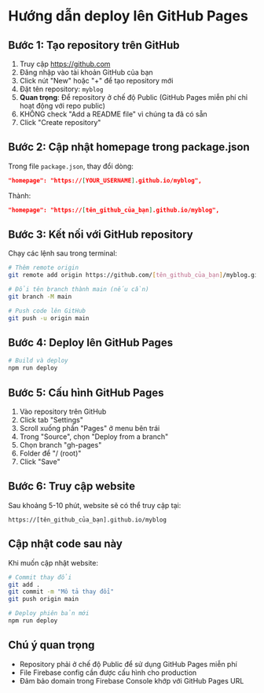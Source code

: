 # Hướng dẫn deploy lên GitHub Pages

## Bước 1: Tạo repository trên GitHub
1. Truy cập https://github.com
2. Đăng nhập vào tài khoản GitHub của bạn
3. Click nút "New" hoặc "+" để tạo repository mới
4. Đặt tên repository: `myblog`
5. **Quan trọng**: Để repository ở chế độ Public (GitHub Pages miễn phí chỉ hoạt động với repo public)
6. KHÔNG check "Add a README file" vì chúng ta đã có sẵn
7. Click "Create repository"

## Bước 2: Cập nhật homepage trong package.json
Trong file `package.json`, thay đổi dòng:
```json
"homepage": "https://[YOUR_USERNAME].github.io/myblog",
```
Thành:
```json
"homepage": "https://[tên_github_của_bạn].github.io/myblog",
```

## Bước 3: Kết nối với GitHub repository
Chạy các lệnh sau trong terminal:

```bash
# Thêm remote origin
git remote add origin https://github.com/[tên_github_của_bạn]/myblog.git

# Đổi tên branch thành main (nếu cần)
git branch -M main

# Push code lên GitHub
git push -u origin main
```

## Bước 4: Deploy lên GitHub Pages
```bash
# Build và deploy
npm run deploy
```

## Bước 5: Cấu hình GitHub Pages
1. Vào repository trên GitHub
2. Click tab "Settings"
3. Scroll xuống phần "Pages" ở menu bên trái
4. Trong "Source", chọn "Deploy from a branch"
5. Chọn branch "gh-pages"
6. Folder để "/ (root)"
7. Click "Save"

## Bước 6: Truy cập website
Sau khoảng 5-10 phút, website sẽ có thể truy cập tại:
```
https://[tên_github_của_bạn].github.io/myblog
```

## Cập nhật code sau này
Khi muốn cập nhật website:
```bash
# Commit thay đổi
git add .
git commit -m "Mô tả thay đổi"
git push origin main

# Deploy phiên bản mới
npm run deploy
```

## Chú ý quan trọng
- Repository phải ở chế độ Public để sử dụng GitHub Pages miễn phí
- File Firebase config cần được cấu hình cho production
- Đảm bảo domain trong Firebase Console khớp với GitHub Pages URL
